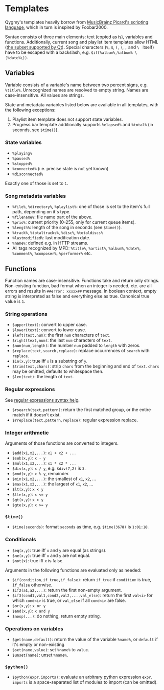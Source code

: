 Templates
=========

Qygmy's templates heavily borrow from [MusicBrainz Picard's scripting language][1],
which in turn is inspired by Foobar2000.

[1]: http://musicbrainz.org/doc/MusicBrainz_Picard/Documentation/Scripting

Syntax consists of three main elements: text (copied as is), variables and
functions. Additionally, current song and playlist item templates allow HTML
([the subset supported by Qt][2]). Special characters (`%`, `$`, `(`, `)`, `,`
and `\ ` itself) have to be escaped with a backslash, e.g. `$if(%album%,%album% \(%date%\))`.

[2]: https://qt-project.org/doc/qt-4.8/richtext-html-subset.html


Variables
---------

Variable consists of a variable's name between two percent signs, e.g. `%title%`.
Unrecognized names are resolved to empty string. Names are case-insensitive.
All values are strings.

State and metadata variables listed below are available in all templates, with
the following exceptions:

1. Playlist item template does not support state variables.
2. Progress bar template additionally supports `%elapsed%` and `%total%` (in
seconds, see `$time()`).

### State variables

- `%playing%`
- `%paused%`
- `%stopped%`
- `%connected%` (i.e. precise state is not yet known)
- `%disconnected%`

Exactly one of those is set to `1`.

### Song metadata variables

- `%file%`, `%directory%`, `%playlist%`: one of those is set to the item's
    full path, depending on it's type.
- `%filename%`: file name part of the above.
- `%prio%`: current priority (0-255, only for current queue items).
- `%length%`: length of the song in seconds (see `$time()`).
- `%track%`, `%totaltracks%`, `%disc%`, `%totaldiscs%`
- `%lastmodified%`: last modification date.
- `%name%`: defined e.g. in HTTP streams.
- All tags recognized by MPD: `%title%`, `%artist%`, `%album%`, `%date%`,
    `%comment%`, `%composer%`, `%performer%` etc.


Functions
---------

Function names are case-insensitive. Functions take and return only strings.
Non-existing function, bad format when an integer is needed, etc. are all
errors and results in `##error: xxxxx##` message. In boolean context, empty
string is interpreted as false and everything else as true. Canonical true
value is `1`.

### String operations

- `$upper(text)`: convert to upper case.
- `$lower(text)`: convert to lower case.
- `$left(text,num)`: the first `num` characters of `text`.
- `$right(text,num)`: the last `num` characters of `text`.
- `$num(num,length)`: the number `num` padded to `length` with zeros.
- `$replace(text,search,replace)`: replace occurrences of `search` with `replace`.
- `$in(x,y)`: true iff `x` is a substring of `y`.
- `$trim(text,chars)`: strip `chars` from the beginning and end of `text`.
    `chars` may be omitted, defaults to whitespace then.
- `$len(text)`: the length of `text`.

### Regular expressions

See [regular expressions syntax help][3].

[3]: http://docs.python.org/3/library/re.html#regular-expression-syntax

- `$rsearch(text,pattern)`: return the first matched group, or the entire match
    if it doesn't exist.
- `$rreplace(text,pattern,replace)`: regular expression replace.

### Integer arithmetic

Arguments of those functions are converted to integers.

- `$add(x1,x2,...)`: `x1 + x2 + ...`
- `$sub(x,y)`: `x - y`
- `$mul(x1,x2,...)`: `x1 * x2 * ...`
- `$div(x,y)`: `x / y`, e.g. `$div(7,2)` is `3`.
- `$mod(x,y)`: `x % y`, remainder.
- `$min(x1,x2,...)`: the smallest of `x1`, `x2`, ...
- `$max(x1,x2,...)`: the largest of `x1`, `x2`, ...
- `$lt(x,y)`: `x < y`
- `$lte(x,y)`: `x <= y`
- `$gt(x,y)`: `x > y`
- `$gte(x,y)`: `x >= y`

### `$time()`

- `$time(seconds)`: format `seconds` as time, e.g. `$time(3678)` is `1:01:18`.

### Conditionals

- `$eq(x,y)`: true iff `x` and `y` are equal (as strings).
- `$ne(x,y)`: true iff `x` and `y` are not equal.
- `$not(x)`: true iff `x` is false.

Arguments in the following functions are evaluated only as needed:

- `$if(condition,if_true,if_false)`: return `if_true` if `condition` is true,
    `if_false` otherwise.
- `$if2(a1,a2,...)`: return the first non-empty argument.
- `$if3(cond1,val1,cond2,val2,...,val_else)`: return the first `val<i>` for
    which `cond<i>` is true, or `val_else` if all `cond<i>` are false.
- `$or(x,y)`: `x or y`
- `$and(x,y)`: `x and y`
- `$noop(...)`: do nothing, return empty string.

### Operations on variables

- `$get(name,default)`: return the value of the variable `%name%`, or `default`
    if it's empty or non-existing.
- `$set(name,value)`: set `%name%` to `value`.
- `$unset(name)`: unset `%name%`.

### `$python()`

- `$python(expr,imports)`: evaluate an arbitrary python expression `expr`.
    `imports` is a space-separated list of modules to import (can be omitted).

